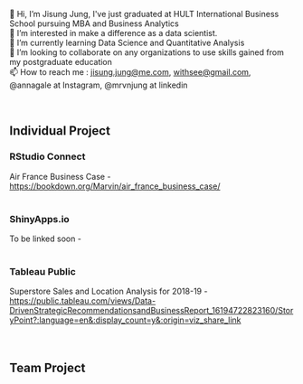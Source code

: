 👋 Hi, I’m Jisung Jung, I've just graduated at HULT International Business School pursuing MBA and Business Analytics <br>
👀 I’m interested in make a difference as a data scientist. <br>
🌱 I’m currently learning Data Science and Quantitative Analysis <br>
💞️ I’m looking to collaborate on any organizations to use skills gained from my postgraduate education <br>
📫 How to reach me : jisung.jung@me.com, withsee@gmail.com, @annagale at Instagram, @mrvnjung at linkedin <br>

<External Link> <br>
## Individual Project <br>
### RStudio Connect <br>
  Air France Business Case - https://bookdown.org/Marvin/air_france_business_case/ <br>
<br>
### ShinyApps.io <br>
  To be linked soon - <br>
<br>
### Tableau Public <br>
  Superstore Sales and Location Analysis for 2018-19 - https://public.tableau.com/views/Data-DrivenStrategicRecommendationsandBusinessReport_16194722823160/StoryPoint?:language=en&:display_count=y&:origin=viz_share_link <br>
<br>
<br>
## Team Project <br>
# 
 
